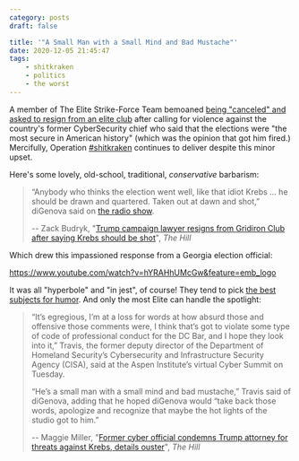 ```yaml
---
category: posts
draft: false

title: '"A Small Man with a Small Mind and Bad Mustache"'
date: 2020-12-05 21:45:47
tags:
    - shitkraken
    - politics
    - the worst
---
```


A member of The Elite Strike-Force Team bemoaned [being "canceled" and asked to resign from an elite club](https://thehill.com/homenews/media/528522-trump-campaign-lawyer-resigns-from-gridiron-club-after-saying-krebs-should-be) after calling for violence against the country's former CyberSecurity chief who said that the elections were "the most secure in American history" (which was the opinion that got him fired.) Mercifully, Operation [#shitkraken](/tags/shitkraken) continues to deliver despite this minor upset.

Here's some lovely, old-school, traditional, _conservative_ barbarism:

> “Anybody who thinks the election went well, like that idiot Krebs … he should be drawn and quartered. Taken out at dawn and shot,” diGenova said on [the radio show](https://howiecarrshow.com/).
>
> -- Zack Budryk, "[Trump campaign lawyer resigns from Gridiron Club after saying Krebs should be shot](https://thehill.com/homenews/media/528522-trump-campaign-lawyer-resigns-from-gridiron-club-after-saying-krebs-should-be)", _The Hill_

Which drew this impassioned response from a Georgia election official:

https://www.youtube.com/watch?v=hYRAHhUMcGw&feature=emb_logo

It was all "hyperbole" and "in jest", of course! They tend to pick [the best subjects for humor](https://www.vanityfair.com/news/2020/06/white-house-trump-was-just-joking-about-a-deadly-pandemic). And only the most Elite can handle the spotlight:

> “It’s egregious, I’m at a loss for words at how absurd those and offensive those comments were, I think that’s got to violate some type of code of professional conduct for the DC Bar, and I hope they look into it,” Travis, the former deputy director of the Department of Homeland Security’s Cybersecurity and Infrastructure Security Agency (CISA), said at the Aspen Institute’s virtual Cyber Summit on Tuesday.
>
> “He’s a small man with a small mind and bad mustache,” Travis said of diGenova, adding that he hoped diGenova would “take back those words, apologize and recognize that maybe the hot lights of the studio got to him.”
>
> -- Maggie Miller, "[Former cyber official condemns Trump attorney for threats against Krebs, details ouster](https://thehill.com/policy/cybersecurity/528251-former-cyber-official-condemns-trump-attorney-for-threats-against-krebs)", _The Hill_
